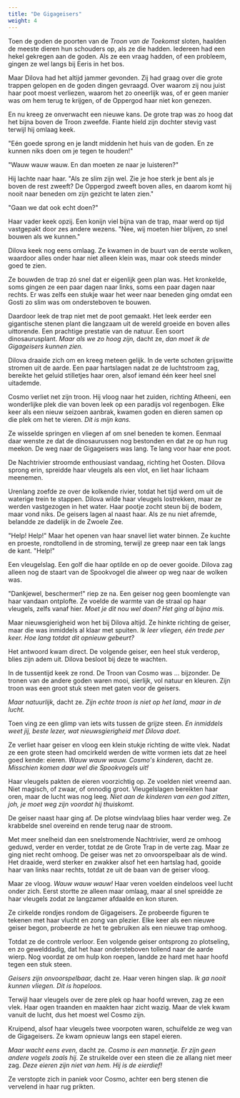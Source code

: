 ```yaml
---
title: "De Gigageisers"
weight: 4
---
```


Toen de goden de poorten van de _Troon van de Toekomst_ sloten, haalden de meeste dieren hun schouders op, als ze die hadden. Iedereen had een hekel gekregen aan de goden. Als ze een vraag hadden, of een probleem, gingen ze wel langs bij Eeris in het bos.

Maar Dilova had het altijd jammer gevonden. Zij had graag over die grote trappen gelopen en de goden dingen gevraagd. Over waarom zij nou juist haar poot moest verliezen, waarom het zo oneerlijk was, of er geen manier was om hem terug te krijgen, of de Oppergod haar niet kon genezen.

En nu kreeg ze onverwacht een nieuwe kans. De grote trap was zo hoog dat het bijna boven de Troon zweefde. Fiante hield zijn dochter stevig vast terwijl hij omlaag keek.

"Eén goede sprong en je landt middenin het huis van de goden. En ze kunnen niks doen om je tegen te houden!"

"Wauw wauw wauw. En dan moeten ze naar je luisteren?"

Hij lachte naar haar. "Als ze slim zijn wel. Zie je hoe sterk je bent als je boven de rest zweeft? De Oppergod zweeft boven alles, en daarom komt hij nooit naar beneden om zijn gezicht te laten zien."

"Gaan we dat ook echt doen?"

Haar vader keek opzij. Een konijn viel bijna van de trap, maar werd op tijd vastgepakt door zes andere wezens. "Nee, wij moeten hier blijven, zo snel bouwen als we kunnen."

Dilova keek nog eens omlaag. Ze kwamen in de buurt van de eerste wolken, waardoor alles onder haar niet alleen klein was, maar ook steeds minder goed te zien.

Ze bouwden de trap zó snel dat er eigenlijk geen plan was. Het kronkelde, soms gingen ze een paar dagen naar links, soms een paar dagen naar rechts. Er was zelfs een stukje waar het weer naar beneden ging omdat een Gosti zo slim was om ondersteboven te bouwen.

Daardoor leek de trap niet met de poot gemaakt. Het leek eerder een gigantische stenen plant die langzaam uit de wereld groeide en boven alles uittorende. Een prachtige prestatie van de natuur. Een soort dinosaurusplant. _Maar als we zo hoog zijn,_ dacht ze, _dan moet ik de Gigageisers kunnen zien._

Dilova draaide zich om en kreeg meteen gelijk. In de verte schoten grijswitte stromen uit de aarde. Een paar hartslagen nadat ze de luchtstroom zag, bereikte het geluid stilletjes haar oren, alsof iemand één keer heel snel uitademde. 

Cosmo verliet net zijn troon. Hij vloog naar het zuiden, richting Atheeni, een wonderlijke plek die van boven leek op een paradijs vol regenbogen. Elke keer als een nieuw seizoen aanbrak, kwamen goden en dieren samen op die plek om het te vieren. _Dit is mijn kans._

Ze wisselde springen en vliegen af om snel beneden te komen. Eenmaal daar wenste ze dat de dinosaurussen nog bestonden en dat ze op hun rug meekon. De weg naar de Gigageisers was lang. Te lang voor haar ene poot.

De Nachtrivier stroomde enthousiast vandaag, richting het Oosten. Dilova sprong erin, spreidde haar vleugels als een vlot, en liet haar lichaam meenemen.

Urenlang zoefde ze over de kolkende rivier, totdat het tijd werd om uit de waterige trein te stappen. Dilova wilde haar vleugels lostrekken, maar ze werden vastgezogen in het water. Haar pootje zocht steun bij de bodem, maar vond niks. De geisers lagen al naast haar. Als ze nu niet afremde, belandde ze dadelijk in de Zwoele Zee.

"Help! Help!" Maar het openen van haar snavel liet water binnen. Ze kuchte en proeste, rondtollend in de stroming, terwijl ze greep naar een tak langs de kant. "Help!"

Een vleugelslag. Een golf die haar optilde en op de oever gooide. Dilova zag alleen nog de staart van de Spookvogel die alweer op weg naar de wolken was.

"Dankjewel, beschermer!" riep ze na. Een geiser nog geen boomlengte van haar vandaan ontplofte. Ze voelde de warmte van de straal op haar vleugels, zelfs vanaf hier. _Moet je dit nou wel doen? Het ging al bijna mis._

Maar nieuwsgierigheid won het bij Dilova altijd. Ze hinkte richting de geiser, maar die was inmiddels al klaar met spuiten. _Ik leer vliegen, één trede per keer. Hoe lang totdat dit opnieuw gebeurt?_

Het antwoord kwam direct. De volgende geiser, een heel stuk verderop, blies zijn adem uit. Dilova besloot bij deze te wachten.

In de tussentijd keek ze rond. De Troon van Cosmo was ... bijzonder. De tronen van de andere goden waren mooi, sierlijk, vol natuur en kleuren. Zijn troon was een groot stuk steen met gaten voor de geisers.

_Maar natuurlijk,_ dacht ze. _Zijn echte troon is niet op het land, maar in de lucht._

Toen ving ze een glimp van iets wits tussen de grijze steen. _En inmiddels weet jij, beste lezer, wat nieuwsgierigheid met Dilova doet._

Ze verliet haar geiser en vloog een klein stukje richting de witte vlek. Nadat ze een grote steen had omcirkeld werden de witte vormen iets dat ze heel goed kende: eieren. _Wauw wauw wauw. Cosmo's kinderen,_ dacht ze. _Misschien komen daar wel die Spookvogels uit!_

Haar vleugels pakten de eieren voorzichtig op. Ze voelden niet vreemd aan. Niet magisch, of zwaar, of onnodig groot. Vleugelslagen bereikten haar oren, maar de lucht was nog leeg. _Niet aan de kinderen van een god zitten, joh, je moet weg zijn voordat hij thuiskomt._

De geiser naast haar ging af. De plotse windvlaag blies haar verder weg. Ze krabbelde snel overeind en rende terug naar de stroom.

Met meer snelheid dan een snelstromende Nachtrivier, werd ze omhoog geduwd, verder en verder, totdat ze de Grote Trap in de verte zag. Maar ze ging niet recht omhoog. De geiser was net zo onvoorspelbaar als de wind. Het draaide, werd sterker en zwakker alsof het een hartslag had, gooide haar van links naar rechts, totdat ze uit de baan van de geiser vloog.

Maar ze vloog. _Wauw wauw wauw!_ Haar veren voelden eindeloos veel lucht onder zich. Eerst stortte ze alleen maar omlaag, maar al snel spreidde ze haar vleugels zodat ze langzamer afdaalde en kon sturen.

Ze cirkelde rondjes rondom de Gigageisers. Ze probeerde figuren te tekenen met haar vlucht en zong van plezier. Elke keer als een nieuwe geiser begon, probeerde ze het te gebruiken als een nieuwe trap omhoog.

Totdat ze de controle verloor. Een volgende geiser ontsprong zo plotseling, en zo gewelddadig, dat het haar ondersteboven tollend naar de aarde wierp. Nog voordat ze om hulp kon roepen, landde ze hard met haar hoofd tegen een stuk steen.

_Geisers zijn onvoorspelbaar,_ dacht ze. Haar veren hingen slap. _Ik ga nooit kunnen vliegen. Dit is hopeloos._

Terwijl haar vleugels over de zere plek op haar hoofd wreven, zag ze een vlek. Haar ogen traanden en maakten haar zicht wazig. Maar de vlek kwam vanuit de lucht, dus het moest wel Cosmo zijn.

Kruipend, alsof haar vleugels twee voorpoten waren, schuifelde ze weg van de Gigageisers. Ze kwam opnieuw langs een stapel eieren.

_Maar wacht eens even,_ dacht ze. _Cosmo is een mannetje. Er zijn geen andere vogels zoals hij._ Ze struikelde over een steen die ze allang niet meer zag. _Deze eieren zijn niet van hem. Hij is de eierdief!_

Ze verstopte zich in paniek voor Cosmo, achter een berg stenen die vervelend in haar rug prikten.
